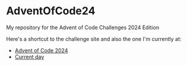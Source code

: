 # AdventOfCode24
My repository for the Advent of Code Challenges 2024 Edition


Here's a shortcut to the challenge site and also the one I'm currently at:
- [Advent of Code 2024](https://adventofcode.com/2024)
- [Current day](https://adventofcode.com/2024)

